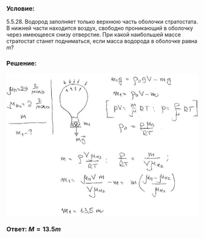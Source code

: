 ###  Условие: 

$5.5.28.$ Водород заполняет только верхнюю часть оболочки стратостата. В нижней части находится воздух, свободно проникающий в оболочку через имеющееся снизу отверстие. При какой наибольшей массе стратостат станет подниматься, если масса водорода в оболочке равна $m$? 

###  Решение: 

![|640x474, 67%](../../img/5.5.28/1.jpg) 

###  Ответ: $M = 13.5m$ 
